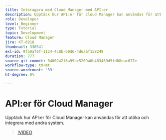 ```yaml
---
title: Interagera med Cloud Manager med API:er
description: Upptäck hur API:er för Cloud Manager kan användas för att utöka och integrera med andra system.
role: Developer
level: Beginner
type: Tutorial
topic: Development
feature: Cloud Manager
jira: KT-6918
thumbnail: 330541
exl-id: 9fa0af6f-1124-4c8b-b0d6-4d6aaf158249
duration: 777
source-git-commit: 0400242f6a99bc5209a8b483469d5fd88eac077e
workflow-type: tm+mt
source-wordcount: '39'
ht-degree: 0%

---
```


# API:er för Cloud Manager

Upptäck hur API:er för Cloud Manager kan användas för att utöka och integrera med andra system.

>[!VIDEO](https://video.tv.adobe.com/v/330541?quality=12&learn=on)
